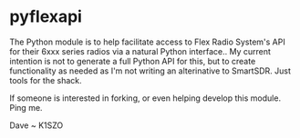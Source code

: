 # pyflexapi

The Python module is to help facilitate access to Flex Radio System's API for their 6xxx series radios via a natural Python interface..  My current intention is not to generate a full Python API for this, but to create functionality as needed as I'm not writing
an alterinative to SmartSDR. Just tools for the shack.

If someone is interested in forking, or even helping develop this module.  Ping me.

Dave ~ K1SZO
